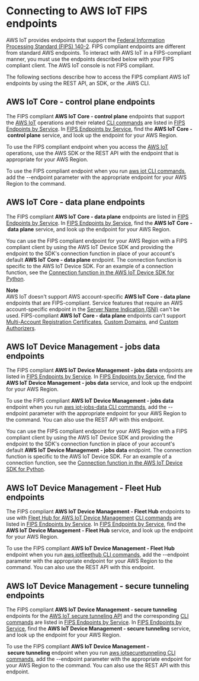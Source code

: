 # Connecting to AWS IoT FIPS endpoints<a name="iot-connect-fips"></a>

AWS IoT provides endpoints that support the [Federal Information Processing Standard \(FIPS\) 140\-2](http://aws.amazon.com/compliance/fips/)\. FIPS compliant endpoints are different from standard AWS endpoints\. To interact with AWS IoT in a FIPS\-compliant manner, you must use the endpoints described below with your FIPS compliant client\. The AWS IoT console is not FIPS compliant\.

The following sections describe how to access the FIPS compliant AWS IoT endpoints by using the REST API, an SDK, or the \.AWS CLI\.

## AWS IoT Core \- control plane endpoints<a name="iot-connect-fips-control"></a>

The FIPS compliant **AWS IoT Core \- control plane** endpoints that support the [AWS IoT](https://docs.aws.amazon.com/iot/latest/apireference/API_Operations_AWS_IoT.html) operations and their related [CLI commands](https://awscli.amazonaws.com/v2/documentation/api/latest/reference/iot/index.html) are listed in [FIPS Endpoints by Service](http://aws.amazon.com/compliance/fips/#FIPS_Endpoints_by_Service)\. In [FIPS Endpoints by Service](http://aws.amazon.com/compliance/fips/#FIPS_Endpoints_by_Service), find the **AWS IoT Core \- control plane** service, and look up the endpoint for your AWS Region\.

To use the FIPS compliant endpoint when you access the [AWS IoT](https://docs.aws.amazon.com/iot/latest/apireference/API_Operations_AWS_IoT.html) operations, use the AWS SDK or the REST API with the endpoint that is appropriate for your AWS Region\.

To use the FIPS compliant endpoint when you run [aws iot CLI commands](https://awscli.amazonaws.com/v2/documentation/api/latest/reference/iot/index.html), add the \-\-endpoint parameter with the appropriate endpoint for your AWS Region to the command\. 

## AWS IoT Core \- data plane endpoints<a name="iot-connect-fips-data"></a>

The FIPS compliant **AWS IoT Core \- data plane** endpoints are listed in [FIPS Endpoints by Service](http://aws.amazon.com/compliance/fips/#FIPS_Endpoints_by_Service)\. In [FIPS Endpoints by Service](http://aws.amazon.com/compliance/fips/#FIPS_Endpoints_by_Service), find the **AWS IoT Core \- data plane** service, and look up the endpoint for your AWS Region\.

You can use the FIPS compliant endpoint for your AWS Region with a FIPS compliant client by using the AWS IoT Device SDK and providing the endpoint to the SDK's connection function in place of your account's default **AWS IoT Core \- data plane** endpoint\. The connection function is specific to the AWS IoT Device SDK\. For an example of a connection function, see the [Connection function in the AWS IoT Device SDK for Python](https://aws.github.io/aws-iot-device-sdk-python-v2/awsiot/mqtt_connection_builder.html)\.

**Note**  
AWS IoT doesn't support AWS account\-specific **AWS IoT Core \- data plane** endpoints that are FIPS\-compliant\. Service features that require an AWS account\-specific endpoint in the [Server Name Indication \(SNI\)](transport-security.md) can't be used\. FIPS\-compliant **AWS IoT Core \- data plane** endpoints can't support [Multi\-Account Registration Certificates](x509-client-certs.md#multiple-account-cert), [Custom Domains](iot-custom-endpoints-configurable-custom.md), and [Custom Authorizers](custom-authentication.md)\.

## AWS IoT Device Management \- jobs data endpoints<a name="iot-connect-fips-jobs"></a>

The FIPS compliant **AWS IoT Device Management \- jobs data** endpoints are listed in [FIPS Endpoints by Service](http://aws.amazon.com/compliance/fips/#FIPS_Endpoints_by_Service)\. In [FIPS Endpoints by Service](http://aws.amazon.com/compliance/fips/#FIPS_Endpoints_by_Service), find the **AWS IoT Device Management \- jobs data** service, and look up the endpoint for your AWS Region\.

To use the FIPS compliant **AWS IoT Device Management \- jobs data** endpoint when you run [aws iot\-jobs\-data CLI commands](https://awscli.amazonaws.com/v2/documentation/api/latest/reference/iot-jobs-data/index.html), add the \-\-endpoint parameter with the appropriate endpoint for your AWS Region to the command\. You can also use the REST API with this endpoint\.

You can use the FIPS compliant endpoint for your AWS Region with a FIPS compliant client by using the AWS IoT Device SDK and providing the endpoint to the SDK's connection function in place of your account's default **AWS IoT Device Management \- jobs data** endpoint\. The connection function is specific to the AWS IoT Device SDK\. For an example of a connection function, see the [Connection function in the AWS IoT Device SDK for Python](https://aws.github.io/aws-iot-device-sdk-python-v2/awsiot/mqtt_connection_builder.html)\.

## AWS IoT Device Management \- Fleet Hub endpoints<a name="iot-connect-fips-fleethub"></a>

The FIPS compliant **AWS IoT Device Management \- Fleet Hub** endpoints to use with [Fleet Hub for AWS IoT Device Management](https://docs.aws.amazon.com/iot/latest/fleethubuserguide/what-is-aws-iot-monitor.html) [CLI commands](https://docs.aws.amazon.com/cli/latest/reference/iotfleethub/index.html) are listed in [FIPS Endpoints by Service](http://aws.amazon.com/compliance/fips/#FIPS_Endpoints_by_Service)\. In [FIPS Endpoints by Service](http://aws.amazon.com/compliance/fips/#FIPS_Endpoints_by_Service), find the **AWS IoT Device Management \- Fleet Hub** service, and look up the endpoint for your AWS Region\.

To use the FIPS compliant **AWS IoT Device Management \- Fleet Hub** endpoint when you run [aws iotfleethub CLI commands](https://docs.aws.amazon.com/cli/latest/reference/iotfleethub/index.html), add the \-\-endpoint parameter with the appropriate endpoint for your AWS Region to the command\. You can also use the REST API with this endpoint\.

## AWS IoT Device Management \- secure tunneling endpoints<a name="iot-connect-fips-tunnel"></a>

The FIPS compliant **AWS IoT Device Management \- secure tunneling** endpoints for the [AWS IoT secure tunneling API](https://docs.aws.amazon.com/iot/latest/apireference/API_Operations_AWS_IoT_Secure_Tunneling.html) and the corresponding [CLI commands](https://awscli.amazonaws.com/v2/documentation/api/latest/reference/iotsecuretunneling/index.html) are listed in [FIPS Endpoints by Service](http://aws.amazon.com/compliance/fips/#FIPS_Endpoints_by_Service)\. In [FIPS Endpoints by Service](http://aws.amazon.com/compliance/fips/#FIPS_Endpoints_by_Service), find the **AWS IoT Device Management \- secure tunneling** service, and look up the endpoint for your AWS Region\.

To use the FIPS compliant **AWS IoT Device Management \- secure tunneling** endpoint when you run [aws iotsecuretunneling CLI commands](https://awscli.amazonaws.com/v2/documentation/api/latest/reference/iotsecuretunneling/index.html), add the \-\-endpoint parameter with the appropriate endpoint for your AWS Region to the command\. You can also use the REST API with this endpoint\.